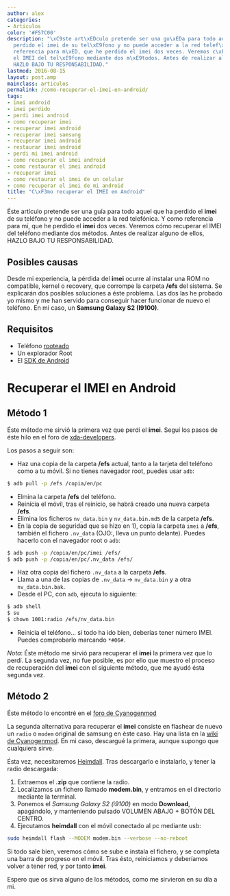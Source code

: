 ```yaml
---
author: alex
categories:
- Articulos
color: '#F57C00'
description: "\xC9ste art\xEDculo pretende ser una gu\xEDa para todo aquel que ha
  perdido el imei de su tel\xE9fono y no puede acceder a la red telef\xF3nica. Y como
  referencia para m\xED, que he perdido el imei dos veces. Veremos c\xF3mo recuperar
  el IMEI del tel\xE9fono mediante dos m\xE9todos. Antes de realizar alguno de ellos,
  HAZLO BAJO TU RESPONSABILIDAD."
lastmod: 2016-08-15
layout: post.amp
mainclass: articulos
permalink: /como-recuperar-el-imei-en-android/
tags:
- imei android
- imei perdido
- perdi imei android
- como recuperar imei
- recuperar imei android
- recuperar imei samsung
- recuperar imei android
- restaurar imei android
- perdi mi imei android
- como recuperar el imei android
- como restaurar el imei android
- recuperar imei
- como restaurar el imei de un celular
- como recuperar el imei de mi android
title: "C\xF3mo recuperar el IMEI en Android"
---
```


Éste artículo pretende ser una guía para todo aquel que ha perdido el **imei** de su teléfono y no puede acceder a la red telefónica. Y como referencia para mí, que he perdido el **imei** dos veces. Veremos cómo recuperar el IMEI del teléfono mediante dos métodos. Antes de realizar alguno de ellos, <span class="highlight style-1">HAZLO BAJO TU RESPONSABILIDAD</span>.

<!--more-->



## Posibles causas

Desde mi experiencia, la pérdida del **imei** ocurre al instalar una ROM no compatible, kernel o recovery, que corrompe la carpeta **/efs** del sistema. Se explicarán dos posibles soluciones a éste problema. Las dos las he probado yo mismo y me han servido para conseguir hacer funcionar de nuevo el teléfono. En mi caso, un **Samsung Galaxy S2 (I9100)**.

## Requisitos

* Teléfono [rooteado][1]
* Un explorador Root
* El [SDK de Android][2]

# Recuperar el IMEI en Android

## Método 1

Éste método me sirvió la primera vez que perdí el **imei**. Seguí los pasos de éste hilo en el foro de [xda-developers][3].

Los pasos a seguir son:

- Haz una copia de la carpeta **/efs** actual, tanto a la tarjeta del teléfono como a tu móvil. Si no tienes navegador root, puedes usar `adb`:

```bash
$ adb pull -p /efs /copia/en/pc
```

- Elmina la carpeta **/efs** del teléfono.
- Reinícia el móvil, tras el reinicio, se habrá creado una nueva carpeta **/efs**.
- Elimina los ficheros `nv_data.bin` y `nv_data.bin.md5` de la carpeta **/efs**.
- En la copia de seguridad que se hizo en 1), copia la carpeta `imei` a **/efs**, también el fichero `.nv_data` (OJO:, lleva un punto delante). Puedes hacerlo con el navegador root o `adb`:

```bash
$ adb push -p /copia/en/pc/imei /efs/
$ adb push -p /copia/en/pc/.nv_data /efs/
```

- Haz otra copia del fichero `.nv_data` a la carpeta **/efs**.
- Llama a una de las copias de `.nv_data` -> `nv_data.bin` y a otra `nv_data.bin.bak`.
- Desde el PC, con `adb`, ejecuta lo siguiente:

```bash
$ adb shell
$ su
$ chown 1001:radio /efs/nv_data.bin
```

- Reinicia el teléfono&#8230; si todo ha ido bien, deberías tener número IMEI. Puedes comprobarlo marcando `*#06#`.

*Nota*: Éste método me sirvió para recuperar el **imei** la primera vez que lo perdí. La segunda vez, no fue posible, es por ello que muestro el proceso de recuperación del **imei** con el siguiente método, que me ayudó ésta segunda vez.

## Método 2

Éste método lo encontré en el [foro de Cyanogenmod][4]

La segunda alternativa para recuperar el **imei** consiste en flashear de nuevo un `radio` o `modem` original de samsung en éste caso. Hay una lista en la [wiki de Cyanogenmod][5]. En mi caso, descargué la primera, aunque supongo que cualquiera sirve.

Ésta vez, necesitaremos [Heimdall][6]. Tras descargarlo e instalarlo, y tener la radio descargada:

1. Extraemos el **.zip** que contiene la radio.
2. Localizamos un fichero llamado **modem.bin**, y entramos en el directorio mediante la terminal.
3. Ponemos el *Samsung Galaxy S2 (i9100)* en modo **Download**, apagándolo, y manteniendo pulsado VOLUMEN ABAJO + BOTÓN DEL CENTRO.
4. Ejecutamos **heimdall** con el móvil conectado al pc mediante usb:

```bash
sudo heimdall flash --MODEM modem.bin --verbose --no-reboot
```

Si todo sale bien, veremos cómo se sube e instala el fichero, y se completa una barra de progreso en el móvil. Tras ésto, reiniciamos y deberíamos volver a tener red, y por tanto **imei**.

Espero que os sirva alguno de los métodos, como me sirvieron en su día a mi.

 [1]: https://elbauldelprogramador.com/rootear-samsung-galaxy-s-gt-i9003/ "Rootear Samsung Galaxy S GT-I9003"
 [2]: https://elbauldelprogramador.com/como-instalar-el-ide-android-studio-en-linux-y-pequena-guia-de-uso/
 [3]: http://forum.xda-developers.com/galaxy-s2/general/guide-recover-imei-9-steps-t1264021 "[GUIDE] Recover your IMEI in 9 steps."
 [4]: http://forum.cyanogenmod.org/topic/76511-updating-the-basebandradiomodem/#entry405203 "Updating The Baseband/radio/modem"
 [5]: http://wiki.cyanogenmod.org/w/I9100_Info "Descargar radios i9100"
 [6]: http://glassechidna.com.au/heimdall/#downloads